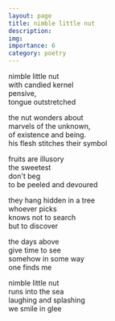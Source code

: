 ```yaml
---
layout: page
title: nimble little nut
description: 
img:
importance: 6
category: poetry
---
```


nimble little nut <br/>
with candied kernel <br/>
pensive, <br/>
tongue outstretched 

the nut wonders about <br/>
marvels of the unknown, <br/>
of existence and being. <br/>
his flesh stitches their symbol

fruits are illusory <br/>
the sweetest <br/>
don't beg <br/>
to be peeled and devoured

they hang hidden in a tree <br/>
whoever picks <br/>
knows not to search <br/>
but to discover

the days above <br/>
give time to see <br/>
somehow in some way <br/>
one finds me

nimble little nut <br/>
runs into the sea <br/>
laughing and splashing <br/>
we smile in glee